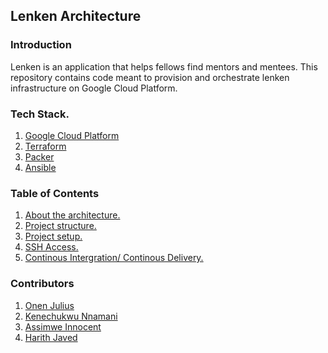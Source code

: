 ## Lenken Architecture



### Introduction
Lenken is an application that helps fellows find mentors and mentees.
This repository contains code meant to provision and orchestrate lenken infrastructure on Google Cloud Platform.

### Tech Stack.
1. [Google Cloud Platform](https://cloud.google.com)
2. [Terraform](https://www.terraform.io/)
3. [Packer](https://www.packer.io/)
4. [Ansible](https://www.ansible.com/)

### Table of Contents
1. [About the architecture.](Docks/infrastructure.md)
2. [Project structure.](Docs/project_structure.md)
3. [Project setup.](Docs/setup_project.md)
4. [SSH Access.](Docs/ssh_access.md)
4. [Continous Intergration/ Continous Delivery.](Docs/CI_CD.md)

### Contributors
1. [Onen Julius](https://github.com/devGenie)
2. [Kenechukwu Nnamani](https://github.com/kenec)
3. [Assimwe Innocent](https://github.com/inno-asiimwe)
4. [Harith Javed](https://github.com/HarithJ)
